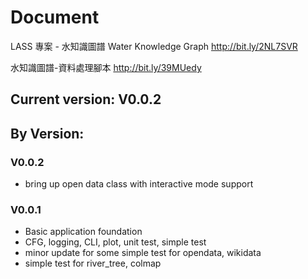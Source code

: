 # Document
LASS 專案 - 水知識圖譜 Water Knowledge Graph
http://bit.ly/2NL7SVR

水知識圖譜-資料處理腳本
http://bit.ly/39MUedy

## Current version: V0.0.2

## By Version:
### V0.0.2
* bring up open data class with interactive mode support

### V0.0.1

* Basic application foundation
* CFG, logging, CLI, plot, unit test, simple test
* minor update for some simple test for opendata, wikidata
* simple test for river_tree, colmap
